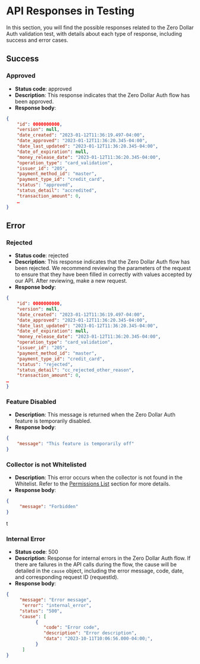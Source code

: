 # API Responses in Testing

In this section, you will find the possible responses related to the Zero Dollar Auth validation test, with details about each type of response, including success and error cases.

## Success

### Approved

* **Status code**: approved
* **Description**: This response indicates that the Zero Dollar Auth flow has been approved.
* **Response body**:

```json
{
    "id": 0000000000,
    "version": null,
    "date_created": "2023-01-12T11:36:19.497-04:00",
    "date_approved": "2023-01-12T11:36:20.345-04:00",
    "date_last_updated": "2023-01-12T11:36:20.345-04:00",
    "date_of_expiration": null,
    "money_release_date": "2023-01-12T11:36:20.345-04:00",
    "operation_type": "card_validation",
    "issuer_id": "205",
    "payment_method_id": "master",
    "payment_type_id": "credit_card",
    "status": "approved",
    "status_detail": "accredited",
    "transaction_amount": 0,
    …
}
```

## Error

### Rejected

* **Status code**: rejected
* **Description**: This response indicates that the Zero Dollar Auth flow has been rejected. We recommend reviewing the parameters of the request to ensure that they have been filled in correctly with values accepted by our API. After reviewing, make a new request.
* **Response body**:

```json
{
    "id": 0000000000,
    "version": null,
    "date_created": "2023-01-12T11:36:19.497-04:00",
    "date_approved": "2023-01-12T11:36:20.345-04:00",
    "date_last_updated": "2023-01-12T11:36:20.345-04:00",
    "date_of_expiration": null,
    "money_release_date": "2023-01-12T11:36:20.345-04:00",
    "operation_type": "card_validation",
    "issuer_id": "205",
    "payment_method_id": "master",
    "payment_type_id": "credit_card",
    "status": "rejected",
    "status_detail": "cc_rejected_other_reason",
    "transaction_amount": 0,
…
}
```

### Feature Disabled

* **Description**: This message is returned when the Zero Dollar Auth feature is temporarily disabled.
* **Response body**:

```json
{
    "message": "This feature is temporarily off"
}
```


### Collector is not Whitelisted

* **Description**: This error occurs when the collector is not found in the Whitelist. Refer to the [Permissions List](/developers/en/docs/zero-dollar-auth/api-responses#bookmark_permissions_list) section for more details.
* **Response body**:

```json
{
     "message": "Forbidden"
}
```

t
### Internal Error

* **Status code**: 500
* **Description**: Response for internal errors in the Zero Dollar Auth flow. If there are failures in the API calls during the flow, the cause will be detailed in the `cause` object, including the error message, code, date, and corresponding request ID (requestId).
* **Response body**:

```json
{
     "message": "Error message",
      "error": "internal_error",
     "status": "500",
     "cause": [
           {
              "code": "Error code",
              "description": "Error description",
              "data": "2023-10-11T10:06:56.000-04:00;",
           }
      ]
}
```

